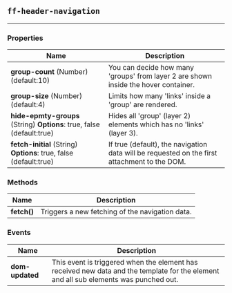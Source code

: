 ## `ff-header-navigation`
___
### Properties
| Name | Description |
| ---- | ----------- |
|**group-count** (Number) (default:10)|You can decide how many 'groups' from layer 2 are shown inside the hover container.|
|**group-size** (Number) (default:4)|Limits how many 'links' inside a 'group' are rendered.|
|**hide-epmty-groups** (String) **Options**: true, false (default:true) |Hides all 'group' (layer 2) elements which has no 'links' (layer 3).|
|**fetch-initial** (String) **Options**: true, false (default:true) | If true (default), the navigation data will be requested on the first attachment to the DOM.|

### Methods
| Name | Description |
| ---- | ----------- |
|**fetch()**|Triggers a new fetching of the navigation data.|

### Events
| Name | Description |
| ---- | ----------- |
|**dom-updated**|  This event is triggered when the element has received new data and the template for the element and all sub elements was punched out.|
